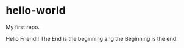 # hello-world
My first repo.

Hello Friend!!
The End is the beginning ang the Beginning is the end.
